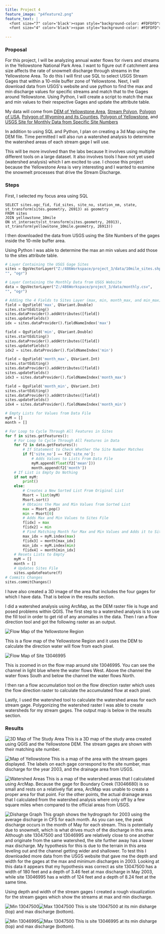 ```yaml
---
title: Project 4
feature_image: "p4feature2.png"
feature_text: |
  <font size="7" color='black'><span style="background-color: #FDFDFD"> Yellowstone Streams </span></font><br>
  <font size="4" color='black'><span style="background-color: #FDFDFD"> Snowmelt and Discharge </span></font>
  
---
```


### Proposal

For this project, I will be analyzing annual water flows for rivers and streams in the Yellowstone National Park Area.  I want to figure out if catchment area size affects the rate of snowmelt discharge through streams in the Yellowstone Area.  To do this I will first use SQL to select USGS Stream Gages that within a 10-mile buffer zone of Yellowstone.  Next, I will download data from USGS's website and use python to find the max and min discharge values for specific streams and match that to the Gages around Yellowstone.  Using Python, I will create a script to match the max and min values to their respective Gages and update the attribute table.  

My data will come from [DEM of Yellowstone Area](https://viewer.nationalmap.gov/basic/?category=ned#productGroupSearch), [Stream Polyon](http://download.geofabrik.de/north-america.html), [Polygon of USA](https://www.census.gov/geo/maps-data/data/cbf/cbf_state.html), [Polygon of Wyoming and its Counties](http://explorer.geospatialhub.org/geoportal/catalog/search/resource/details.page?uuid=%7B92A25871-C08A-48CF-8EF1-02870081D0C2%7D), [Polygon of Yellowstone](https://www.sciencebase.gov/catalog/item/4ffb3aebe4b0c15d5ce9fc0b), and [USGS Site for Monthly Data from Specific Site Numbers](https://waterdata.usgs.gov/nwis/monthly?referred_module=sw&search_criteria=site_no_file_attachment&submitted_form=introduction)

In addition to using SQL and Python, I plan on creating a 3d Map using the DEM file.  Time permitted I will also run a watershed analysis to determine the watershed areas of each stream gage I will use.  

This will be more involved than the labs because It involves using multiple different tools on a large dataset.  It also involves tools I have not yet used (watershed analysis) which I am excited to use.  I choose this project because the Yellowstone Area is very interesting and I wanted to examine the snowmelt processes that drive the Stream Discharge.

### Steps
First, I selected my focus area using SQL
```
SELECT sites.ogc_fid, fid_sites, site_no, station_nm, state, st_transform(sites.geometry, 26913) as geometry
FROM sites
JOIN yellowstone_10mile
ON st_intersects(st_transform(sites.geometry, 26913), st_transform(yellowstone_10mile.geometry, 26913))
```
I then downloaded the data from USGS using the Site Numbers of the gages inside the 10-mile buffer area.

Using Python I was able to determine the max an min values and add those to the sites attribute table.
```python
# Layer Containing the USGS Gage Sites
sites = QgsVectorLayer("Z:/486Workspace/project_3/data/10mile_sites.shp",
"", "ogr")

# Layer Containing the Monthly Data from USGS Website
data = QgsVectorLayer("Z:/486Workspace/project_3/data/monthly.csv",
"", "ogr")

# Adding the 4 Fields to Sites Layer (max, min, month_max, and min_max)
field = QgsField('max', QVariant.Double)
sites.startEditing()
sites.dataProvider().addAttributes([field])
sites.updateFields()
idx = sites.dataProvider().fieldNameIndex('max')

field = QgsField('min', QVariant.Double)
sites.startEditing()
sites.dataProvider().addAttributes([field])
sites.updateFields()
idx2 = sites.dataProvider().fieldNameIndex('min')

field = QgsField('month_max', QVariant.Int)
sites.startEditing()
sites.dataProvider().addAttributes([field])
sites.updateFields()
idx3 = sites.dataProvider().fieldNameIndex('month_max')

field = QgsField('month_min', QVariant.Int)
sites.startEditing()
sites.dataProvider().addAttributes([field])
sites.updateFields()
idx4 = sites.dataProvider().fieldNameIndex('month_min')

# Empty Lists for Values from Data File
myM = []
month = []

# For Loop to Cycle Through All Features in Sites
for f in sites.getFeatures():
    # For Loop to Cycle Through All Features in Data
    for f2 in data.getFeatures():
        # If Statement to Check Whether the Site Number Matches
        if f['site_no'] == f2['site_no']:
            # Adds Values to Lists From Data File
            myM.append(float(f2['mean']))
            month.append(f2['month'])
    # If List is Empty Do Nothing
    if not myM:
        print()
    else:
        # Creates a New Sorted List From Original List
        Msort = list(myM)
        Msort.sort()
        # Obtains the Max and Min Values from Sorted List
        max = Msort.pop()
        min = Msort[0]
        # Adds Max and Min Values to Sites File
        f[idx] = max
        f[idx2] = min
        # Find Matching Month for Max and Min Values and Adds it to Sites File
        max_idx = myM.index(max)
        f[idx3] = month[max_idx]
        min_idx = myM.index(min)
        f[idx4] = month[min_idx]
    # Resets Lists to Empty
    myM = []
    month = []
    # Updates Sites File
    sites.updateFeature(f)
# Commits Changes
sites.commitChanges()
```
I have also created a 3D image of the area that includes the four gages for which I have data.  That is below in the results section.

I did a watershed analysis using ArcMap, as the DEM raster file is huge and posed problems within QGIS.  The first step to a watershed analysis is to use the fill tool in order to get rid of any anomalies in the data.  Then I ran a flow direction tool and got the following raster as an output.

![Flow Map of the Yellowstone Region](flowdir.PNG)

This is a flow map of the Yellowstone Region and it uses the DEM to calculate the direction water will flow from each pixel.

![Flow Map of Site 13046995](zoomflow3.PNG)

This is zoomed in on the flow map around site 13046995.  You can see the channel in light blue where the water flows West.  Above the channel the water flows South and below the channel the water flows North.

I then ran a flow accumulation tool on the flow direction raster which uses the flow direction raster to calculate the accumulated flow at each pixel.

Lastly, I used the watershed tool to calculate the watershed areas for each stream gage.  Polygonizing the watershed raster I was able to create watersheds for my stream gages.  The output map is below in the results section.

### Results
![3D Map of The Study Area](3dmap.png)
This is a 3D map of the study area created using QGIS and the Yellowstone DEM.  The stream gages are shown with their matching site number.

![Map of Yellowstone](map1.png)
This is a map of the area with the stream gages displayed.  The labels on each gage correspond to the site number, max discharge for the year 2003, and the drainage area from USGS.

![Watershed Areas](watershed.png)
This is a map of the watershed areas that I calculated using ArcMap.  Because the gage for Boundary Creek (13046680) is so small and rests on a relatively flat area, ArcMap was unable to create a proper area for that point.  For the other points, the actual drainage areas that I calculated from the watershed analysis where only off by a few square miles when compared to the official areas from USGS.

![Disharge Graph](hydrograph.PNG)
This graph shows the hydrograph for 2003 using the average discharge in CFS for each month.  As you can see, the peak discharge occurs in the month of May for each stream.  This is potentially due to snowmelt, which is what drives much of the discharge in this area.  Although site 13047500 and 13046995 are relatively close to one another and originate from the same watershed, the site further away has a lower max discharge.  My hypothesis for this is due to the terrain in this area leveling out and the channel getting wider and shallower.  To test this I downloaded more data from the USGS website that gave me the depth and width for the gages at the max and minimum discharges in 2003.  Looking at this data it appears that my hypothesis was correct as site 13047500 has a width of 180 feet and a depth of 3.46 feet at max discharge in May 2003, while site 13046995 has a width of 124 feet and a depth of 8.24 feet at the same time.

Using depth and width of the stream gages I created a rough visualization for the stream gages which show the streams at max and min discharge.

![Min 13047500](2min_13047500.png)![Max 13047500](2max_13047500.png)
This is site 13047500 at its min disharge (top) and max discharge (bottom).

![Min 13046995](2min_13046995.png)![Max 13047500](2max_13046995.png)
This is site 13046995 at its min disharge (top) and max discharge (bottom).
